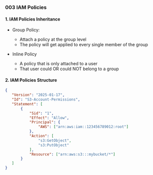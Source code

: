 ### 003 IAM Policies

#### 1. IAM Policies Inheritance
- Group Policy:
  - Attach a policy at the group level
  - The policy will get applied to every single member of the group

- Inline Policy
  - A policy that is only attached to a user
  - That user could OR could NOT belong to a group

 #### 2. IAM Policies Structure
 ```json
{
    "Version": "2025-01-17",
    "Id": "S3-Account-Permissions",
    "Statement": [
        {
            "Sid": "1",
            "Effect": "Allow",
            "Principal": {
                "AWS": ["arn:aws:iam::123456789012:root"]
            },
            "Action": [
                "s3:GetObject",
                "s3:PutObject"
            ],
            "Resource": ["arn:aws:s3:::mybucket/*"]
        }
    ]
}
 ````
